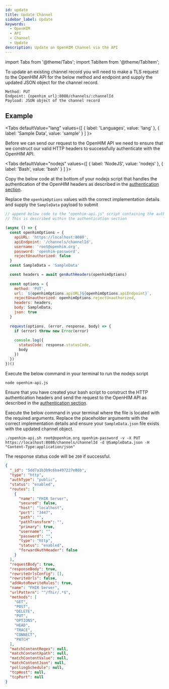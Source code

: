 ```yaml
---
id: update
title: Update Channel
sidebar_label: Update
keywords:
  - OpenHIM
  - API
  - Channel
  - Update
description: Update an OpenHIM Channel via the API
---
```


import Tabs from '@theme/Tabs';
import TabItem from '@theme/TabItem';

To update an existing channel record you will need to make a TLS request to the OpenHIM API for the below method and endpoint and supply the updated JSON object for the channel record.


```curl
Method: PUT
Endpoint: {openhim_url}:8080/channels/:channelId
Payload: JSON object of the channel record
```

## Example

<Tabs
  defaultValue="lang"
  values={[
    { label: 'Languages', value: 'lang' },
    { label: 'Sample Data', value: 'sample' }
  ]
}>
<TabItem value="lang">

  Before we can send our request to the OpenHIM API we need to ensure that we construct our valid HTTP headers to successfully authenticate with the OpenHIM API. 

  <Tabs
    defaultValue="nodejs"
    values={[
      { label: 'NodeJS', value: 'nodejs' },
      { label: 'Bash', value: 'bash' }
    ]
  }>
  <TabItem value="nodejs">

  Copy the below code at the bottom of your nodejs script that handles the authentication of the OpenHIM headers as described in the [authentication section](../introduction/authentication).

  Replace the `openhimOptions` values with the correct implementation details and supply the `SampleData` payload to submit

  ```javascript
  // append below code to the "openhim-api.js" script containing the authentication methods. 
  // This is described within the authentication section

  (async () => {
    const openhimOptions = {
      apiURL: 'https://localhost:8080',
      apiEndpoint: '/channels/channelId',
      username: 'root@openhim.org',
      password: 'openhim-password',
      rejectUnauthorized: false
    }
    const SampleData = 'SampleData'

    const headers = await genAuthHeaders(openhimOptions)
    
    const options = { 
      method: 'PUT',
      url: `${openhimOptions.apiURL}${openhimOptions.apiEndpoint}`,
      rejectUnauthorized: openhimOptions.rejectUnauthorized,
      headers: headers,
      body: SampleData,
      json: true
    }
    
    request(options, (error, response, body) => {
      if (error) throw new Error(error)
    
      console.log({
        statusCode: response.statusCode,
        body
      })
    })
  })()
  ```

  Execute the below command in your terminal to run the nodejs script

  ```bash
  node openhim-api.js
  ```

  </TabItem>
  <TabItem value="bash">

  Ensure that you have created your bash script to construct the HTTP authentication headers and send the request to the OpenHIM API as described in the [authentication section](../introduction/authentication).

  Execute the below command in your terminal where the file is located with the required arguments. Replace the placeholder arguments with the correct implementation details and ensure your `SampleData.json` file exists with the updated channel object.

  ```curl
  ./openhim-api.sh root@openhim.org openhim-password -v -X PUT https://localhost:8080/channels/channelId -d @SampleData.json -H "Content-Type:application/json"
  ```

  </TabItem>
  </Tabs>

  The response status code will be `200` if successful.
</TabItem>
<TabItem value="sample">

  ```json
  {
    "_id": "5dd7a1b3b9c6ba497227e88b",
    "type": "http",
    "authType": "public",
    "status": "enabled",
    "routes": [
      {
        "name": "FHIR Server",
        "secured": false,
        "host": "localhost",
        "port": "3447",
        "path": "",
        "pathTransform": "",
        "primary": true,
        "username": "",
        "password": "",
        "type": "http",
        "status": "enabled",
        "forwardAuthHeader": false
      }
    ],
    "requestBody": true,
    "responseBody": true,
    "rewriteUrlsConfig": [],
    "rewriteUrls": false,
    "addAutoRewriteRules": true,
    "name": "FHIR Server",
    "urlPattern": "^/fhir/.*$",
    "methods": [
      "GET",
      "POST",
      "DELETE",
      "PUT",
      "OPTIONS",
      "HEAD",
      "TRACE",
      "CONNECT",
      "PATCH"
    ],
    "matchContentRegex": null,
    "matchContentXpath": null,
    "matchContentValue": null,
    "matchContentJson": null,
    "pollingSchedule": null,
    "tcpHost": null,
    "tcpPort": null
  }
  ```

</TabItem>
</Tabs>
